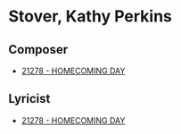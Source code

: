# Stover, Kathy Perkins

## Composer

- [21278 - HOMECOMING DAY](/hymns/21278.md)

## Lyricist

- [21278 - HOMECOMING DAY](/hymns/21278.md)

